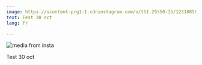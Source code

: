 ```yaml
---
image: https://scontent-prg1-1.cdninstagram.com/v/t51.29350-15/123188582_904250530105696_7917520612705836168_n.jpg?_nc_cat=103&ccb=2&_nc_sid=8ae9d6&_nc_ohc=f8UUIxcnS0sAX_xAmDX&_nc_ht=scontent-prg1-1.cdninstagram.com&oh=98e44081e68adef519ab4bea80e1b852&oe=5FC27451
text: Test 30 oct
lang: fr

---
```

<img class="insta-image" alt="media from insta" src="https://scontent-prg1-1.cdninstagram.com/v/t51.29350-15/123188582_904250530105696_7917520612705836168_n.jpg?_nc_cat=103&ccb=2&_nc_sid=8ae9d6&_nc_ohc=f8UUIxcnS0sAX_xAmDX&_nc_ht=scontent-prg1-1.cdninstagram.com&oh=98e44081e68adef519ab4bea80e1b852&oe=5FC27451"><p class="insta-content">Test 30 oct</p>